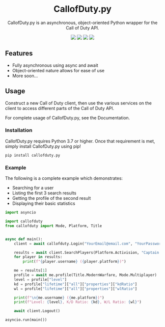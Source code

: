 <div align="center">

# CallofDuty.py

CallofDuty.py is an asynchronous, object-oriented Python wrapper for the Call of Duty API.

<a href="https://pypi.python.org/pypi/callofduty.py"><img src="https://img.shields.io/pypi/v/callofduty.py?label=Version&style=for-the-badge" /></a>
<a href="https://pypi.python.org/pypi/callofduty.py"><img src="https://img.shields.io/pypi/dm/callofduty.py?style=for-the-badge" /></a>
<a href="https://twitter.com/Mxtive"><img src="https://img.shields.io/twitter/follow/Mxtive?color=1da1f2&label=Twitter&style=for-the-badge" /></a>
<a href="https://discord.gg/callofduty"><img src="https://img.shields.io/discord/136986169563938816?color=7289DA&label=Discord&style=for-the-badge" /></a>

</div>

## Features

-   Fully asynchronous using async and await
-   Object-oriented nature allows for ease of use
-   More soon...

## Usage

Construct a new Call of Duty client, then use the various services on the client to access different parts of the Call of Duty API.

For complete usage of CallofDuty.py, see the Documentation.

### Installation

CallofDuty.py requires Python 3.7 or higher. Once that requirement is met, simply install CallofDuty.py using pip!

```
pip install callofduty.py
```

### Example

The following is a complete example which demonstrates:

-   Searching for a user
-   Listing the first 3 search results
-   Getting the profile of the second result
-   Displaying their basic statistics

```py
import asyncio

import callofduty
from callofduty import Mode, Platform, Title


async def main():
    client = await callofduty.Login("YourEmail@email.com", "YourPassword")

    results = await client.SearchPlayers(Platform.Activision, "Captain Price", limit=3)
    for player in results:
        print(f"{player.username} ({player.platform})")

    me = results[1]
    profile = await me.profile(Title.ModernWarfare, Mode.Multiplayer)
    level = profile["level"]
    kd = profile["lifetime"]["all"]["properties"]["kdRatio"]
    wl = profile["lifetime"]["all"]["properties"]["wlRatio"]

    print(f"\n{me.username} ({me.platform})")
    print(f"Level: {level}, K/D Ratio: {kd}, W/L Ratio: {wl}")

    await client.Logout()

asyncio.run(main())
```
